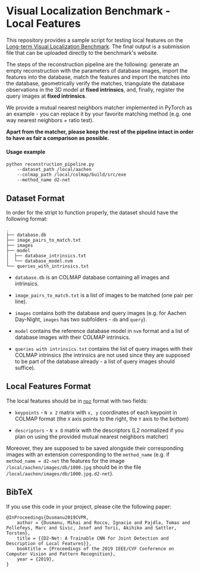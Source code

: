 # Visual Localization Benchmark - Local Features

This repository provides a sample script for testing local features on the [
Long-term Visual Localization Benchmark](https://visuallocalization.net/). The final output is a submission file that can be uploaded directly to the benchmark's website.

The steps of the reconstruction pipeline are the following: generate an empty reconstruction with the parameters of database images, import the features into the database, match the features and import the matches into the database, geometrically verify the matches, triangulate the database observations in the 3D model at **fixed intrinsics**, and, finally, register the query images at **fixed intrinsics**.

We provide a mutual nearest neighbors matcher implemented in PyTorch as an example - you can replace it by your favorite matching method (e.g. one way nearest neighbors + ratio test).

**Apart from the matcher, please keep the rest of the pipeline intact in order to have as fair a comparison as possible.**

#### Usage example

```
python reconstruction_pipeline.py 
	--dataset_path /local/aachen 
	--colmap_path /local/colmap/build/src/exe
	--method_name d2-net
```

## Dataset Format

In order for the stript to function properly, the dataset should have the following format:

```
.
├── database.db
├── image_pairs_to_match.txt
├── images
├── model
│  ├── database_intrinsics.txt
│  └── database_model.nvm
└── queries_with_intrinsics.txt
```

- `database.db` is an COLMAP database containing all images and intrinsics.

- `image_pairs_to_match.txt` is a list of images to be matched (one pair per line).

- `images` contains both the database and query images (e.g. for Aachen Day-Night, `images` has two subfolders - `db` and `query`).

- `model` contains the reference database model in `nvm` format and a list of database images with their COLMAP intrinsics.

- `queries with intrinsics.txt` contains the list of query images with their COLMAP intrinsics (the intrinsics are not used since they are supposed to be part of the database already - a list of query images should suffice).

## Local Features Format

The local features should be in [`npz`](https://docs.scipy.org/doc/numpy/reference/generated/numpy.savez.html) format with two fields:

- `keypoints` - `N x 2` matrix with `x, y` coordinates of each keypoint in COLMAP format (the `X` axis points to the right, the `Y` axis to the bottom)

- `descriptors` - `N x D` matrix with the descriptors (L2 normalized if you plan on using the provided mutual nearest neighbors matcher)

Moreover, they are supposed to be saved alongside their corresponding images with an extension corresponding to the `method_name` (e.g. if `method_name = d2-net` the features for the image `/local/aachen/images/db/1000.jpg` should be in the file `/local/aachen/images/db/1000.jpg.d2-net`).

## BibTeX

If you use this code in your project, please cite the following paper:

```
@InProceedings{Dusmanu2019CVPR,
    author = {Dusmanu, Mihai and Rocco, Ignacio and Pajdla, Tomas and Pollefeys, Marc and Sivic, Josef and Torii, Akihiko and Sattler, Torsten},
    title = {{D2-Net: A Trainable CNN for Joint Detection and Description of Local Features}},
    booktitle = {Proceedings of the 2019 IEEE/CVF Conference on Computer Vision and Pattern Recognition},
    year = {2019},
}
```
